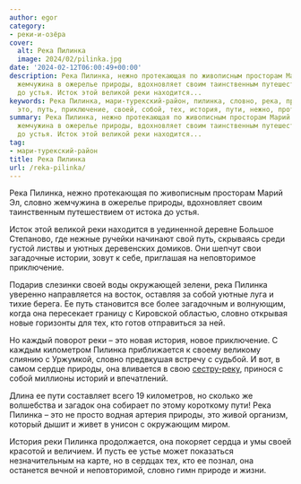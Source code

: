 ```yaml
---
author: egor
category:
- реки-и-озёра
cover:
  alt: Река Пилинка
  image: 2024/02/pilinka.jpg
date: '2024-02-12T06:00:49+00:00'
description: Река Пилинка, нежно протекающая по живописным просторам Марий Эл, словно
  жемчужина в ожерелье природы, вдохновляет своим таинственным путешествием от истока
  до устья. Исток этой великой реки находится...
keywords: Река Пилинка, мари-турекский-район, пилинка, словно, река, природы, реки,
  это, путь, приключение, своей, собой, тех, история, пути, нежно, протекающая
summary: Река Пилинка, нежно протекающая по живописным просторам Марий Эл, словно
  жемчужина в ожерелье природы, вдохновляет своим таинственным путешествием от истока
  до устья. Исток этой великой реки находится...
tag:
- мари-турекский-район
title: Река Пилинка
url: /reka-pilinka/
---
```


Река Пилинка, нежно протекающая по живописным просторам Марий Эл, словно жемчужина в ожерелье природы, вдохновляет своим таинственным путешествием от истока до устья.

Исток этой великой реки находится в уединенной деревне Большое Степаново, где нежные ручейки начинают свой путь, скрываясь среди густой листвы и уютных деревенских домиков. Они шепчут свои загадочные истории, зовут к себе, приглашая на неповторимое приключение.

Подарив слезинки своей воды окружающей зелени, река Пилинка уверенно направляется на восток, оставляя за собой уютные луга и тихие берега. Ее путь становится все более загадочным и волнующим, когда она пересекает границу с Кировской областью, словно открывая новые горизонты для тех, кто готов отправиться за ней.

Но каждый поворот реки – это новая история, новое приключение. С каждым километром Пилинка приближается к своему великому слиянию с Уржумкой, словно предвкушая встречу с судьбой. И вот, в самом сердце природы, она вливается в свою [сестру-реку](/reka-ashit/), принося с собой миллионы историй и впечатлений.

Длина ее пути составляет всего 19 километров, но сколько же волшебства и загадок она собирает по этому короткому пути! Река Пилинка – это не просто водная артерия природы, это живой организм, который дышит и живет в унисон с окружающим миром.

История реки Пилинка продолжается, она покоряет сердца и умы своей красотой и величием. И пусть ее устье может показаться незначительным на карте, но в сердцах тех, кто ее познал, она останется вечной и неповторимой, словно гимн природе и жизни.
